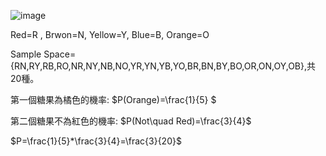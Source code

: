 ![image](https://github.com/user-attachments/assets/e66455f9-95c7-4d2a-abd9-d304db27a776)  

Red=R , Brwon=N, Yellow=Y, Blue=B, Orange=O  

Sample Space={RN,RY,RB,RO,NR,NY,NB,NO,YR,YN,YB,YO,BR,BN,BY,BO,OR,ON,OY,OB},共20種。  

第一個糖果為橘色的機率: $P(Orange)=\frac{1}{5} $  

第二個糖果不為紅色的機率: $P(Not\quad Red)=\frac{3}{4}$  

$P=\frac{1}{5}*\frac{3}{4}=\frac{3}{20}$
